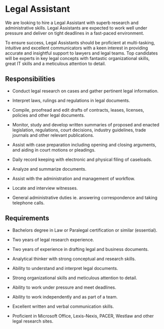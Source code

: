 # Legal Assistant

We are looking to hire a Legal Assistant with superb research and administrative skills. Legal Assistants are expected to work well under pressure and deliver on tight deadlines in a fast-paced environment.

To ensure success, Legal Assistants should be proficient at multi-tasking, intuitive and excellent communicators with a keen interest in providing accurate and insightful support to lawyers and legal teams. Top candidates will be experts in key legal concepts with fantastic organizational skills, great IT skills and a meticulous attention to detail.

## Responsibilities

* Conduct legal research on cases and gather pertinent legal information.

* Interpret laws, rulings and regulations in legal documents.

* Compile, proofread and edit drafts of contracts, leases, licenses, policies and other legal documents.

* Monitor, study and develop written summaries of proposed and enacted legislation, regulations, court decisions, industry guidelines, trade journals and other relevant publications.

* Assist with case preparation including opening and closing arguments, and aiding in court motions or pleadings.

* Daily record keeping with electronic and physical filing of caseloads.

* Analyze and summarize documents.

* Assist with the administration and management of workflow.

* Locate and interview witnesses.

* General administrative duties ie. answering correspondence and taking telephone calls.

## Requirements

* Bachelors degree in Law or Paralegal certification or similar (essential).

* Two years of legal research experience.

* Two years of experience in drafting legal and business documents.

* Analytical thinker with strong conceptual and research skills.

* Ability to understand and interpret legal documents.

* Strong organizational skills and meticulous attention to detail.

* Ability to work under pressure and meet deadlines.

* Ability to work independently and as part of a team.

* Excellent written and verbal communication skills.

* Proficient in Microsoft Office, Lexis-Nexis, PACER, Westlaw and other legal research sites.

